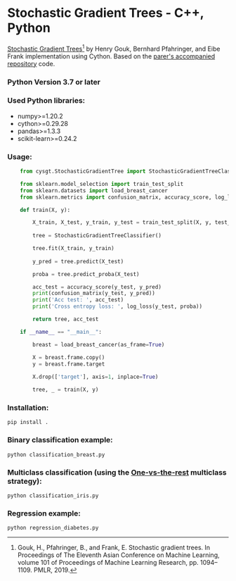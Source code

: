 Stochastic Gradient Trees - C++, Python
=========================

[Stochastic Gradient Trees](https://arxiv.org/abs/1901.07777)[^1] by Henry Gouk, Bernhard Pfahringer, and Eibe Frank implementation using Cython. Based on the [parer's accompanied repository](https://github.com/henrygouk/stochastic-gradient-trees) code.

### Python Version 3.7 or later

### Used Python libraries:
* numpy>=1.20.2
* cython>=0.29.28
* pandas>=1.3.3
* scikit-learn>=0.24.2

### Usage:

```python
    from cysgt.StochasticGradientTree import StochasticGradientTreeClassifier

    from sklearn.model_selection import train_test_split
    from sklearn.datasets import load_breast_cancer
    from sklearn.metrics import confusion_matrix, accuracy_score, log_loss

    def train(X, y):

        X_train, X_test, y_train, y_test = train_test_split(X, y, test_size=0.34)
        
        tree = StochasticGradientTreeClassifier()

        tree.fit(X_train, y_train)
    
        y_pred = tree.predict(X_test)

        proba = tree.predict_proba(X_test)        

        acc_test = accuracy_score(y_test, y_pred)
        print(confusion_matrix(y_test, y_pred))
        print('Acc test: ', acc_test)
        print('Cross entropy loss: ', log_loss(y_test, proba))

        return tree, acc_test

    if __name__ == "__main__":

        breast = load_breast_cancer(as_frame=True)

        X = breast.frame.copy()
        y = breast.frame.target
        
        X.drop(['target'], axis=1, inplace=True) 

        tree, _ = train(X, y)

```
### Installation:

    pip install .

### Binary classification example:

    python classification_breast.py

### Multiclass classification (using the [One-vs-the-rest](https://scikit-learn.org/stable/modules/generated/sklearn.multiclass.OneVsRestClassifier.html) multiclass strategy):

    python classification_iris.py

### Regression example:

    python regression_diabetes.py

[^1]: Gouk, H., Pfahringer, B., and Frank, E. Stochastic gradient trees. In Proceedings of The Eleventh Asian Conference on Machine Learning, volume 101 of Proceedings of Machine Learning Research, pp. 1094–1109. PMLR, 2019.